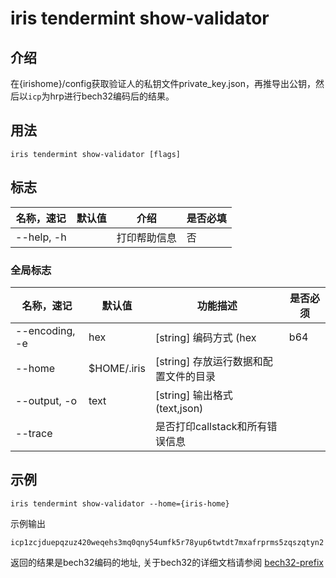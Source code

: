 # iris tendermint show-validator

## 介绍

在{irishome}/config获取验证人的私钥文件private_key.json，再推导出公钥，然后以`icp`为hrp进行bech32编码后的结果。

## 用法

```
iris tendermint show-validator [flags]
```

## 标志

| 名称，速记      | 默认值           | 介绍                                                    | 是否必填 |
| -------------------- | ----------------- | -------------------------------------------------------------- | -------- |
| --help, -h           |                   | 打印帮助信息                                                 |  否        |

### 全局标志

| 名称，速记 | 默认值        | 功能描述                            | 是否必须 |
| --------------- | -------------- | -------------------------------------- | -------- |
| --encoding, -e  | hex            | [string] 编码方式 (hex|b64|btc) |          |
| --home          | $HOME/.iris    | [string] 存放运行数据和配置文件的目录 |   |
| --output, -o    | text           | [string] 输出格式 (text,json)     |   |
| --trace         |                | 是否打印callstack和所有错误信息   |    |

## 示例

```shell
iris tendermint show-validator --home={iris-home}
```

示例输出
```$xslt
icp1zcjduepqzuz420weqehs3mq0qny54umfk5r78yup6twtdt7mxafrprms5zqszqtyn2
```

返回的结果是bech32编码的地址, 关于bech32的详细文档请参阅 [bech32-prefix](../../features/basic-concepts/bech32-prefix.md) 